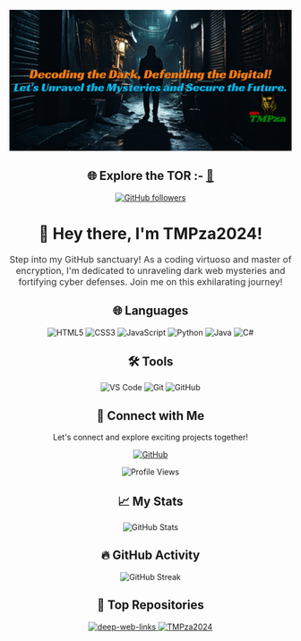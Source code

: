 <!-- Header -->
<p align="center">
  <img src="https://github.com/TMPza2024/TMPza2024/blob/main/TMPza.png">
</p>

<!-- Website -->
<h2 align="center">🌐 Explore the TOR :- <a href="https://the-hiddenwiki.com">🧅</a></h2>

<p align="center">
  <a href="https://github.com/TMPza2024">
    <img src="https://img.shields.io/github/followers/TMPza2024?label=Follow&style=social" alt="GitHub followers">
  </a>
</p>
<h1 align="center">👋 Hey there, I'm TMPza2024!</h1>

<!-- Introduction -->
<p align="center" style="font-size:16px; color: #333;">
Step into my GitHub sanctuary! As a coding virtuoso and master of encryption, I'm dedicated to unraveling dark web mysteries and fortifying cyber defenses.
Join me on this exhilarating journey!
</p>

<!-- Languages -->
<h2 align="center">🌐 Languages</h2>
<p align="center">
  <img src="https://img.shields.io/badge/HTML5-E34F26?style=for-the-badge&logo=html5&logoColor=white" alt="HTML5">
  <img src="https://img.shields.io/badge/CSS3-1572B6?style=for-the-badge&logo=css3&logoColor=white" alt="CSS3">
  <img src="https://img.shields.io/badge/JavaScript-F7DF1E?style=for-the-badge&logo=javascript&logoColor=black" alt="JavaScript">
  <img src="https://img.shields.io/badge/Python-3776AB?style=for-the-badge&logo=python&logoColor=white" alt="Python">
  <img src="https://img.shields.io/badge/Java-007396?style=for-the-badge&logo=java&logoColor=white" alt="Java">
  <img src="https://img.shields.io/badge/C%23-239120?style=for-the-badge&logo=c-sharp&logoColor=white" alt="C#">
</p>

<!-- Tools -->
<h2 align="center">🛠️ Tools</h2>
<p align="center">
  <img src="https://img.shields.io/badge/Visual%20Studio%20Code-007ACC?style=for-the-badge&logo=visual-studio-code&logoColor=white" alt="VS Code">
  <img src="https://img.shields.io/badge/Git-F05032?style=for-the-badge&logo=git&logoColor=white" alt="Git">
  <img src="https://img.shields.io/badge/GitHub-181717?style=for-the-badge&logo=github&logoColor=white" alt="GitHub">
</p>

<!-- Connect with Me -->
<h2 align="center">🔗 Connect with Me</h2>
<p align="center">
  Let's connect and explore exciting projects together!
</p>
<p align="center">
    <a href="https://github.com/TMPza2024">
    <img src="https://img.shields.io/badge/Contact_on_GitHub-181717?style=for-the-badge&logo=github&logoColor=white" alt="GitHub">
  </a>
</p>

<!-- Profile Views -->
<p align="center">
  <img src="https://komarev.com/ghpvc/?username=TMPza2024&style=flat-square&color=blueviolet" alt="Profile Views">
</p>

<!-- My Stats -->
<h2 align="center">📈 My Stats</h2>
<p align="center">
  <img src="https://github-readme-stats.vercel.app/api?username=TMPza2024&show_icons=true&theme=radical" alt="GitHub Stats">
</p>

<!-- GitHub Activity -->
<h2 align="center">🔥 GitHub Activity</h2>
<p align="center">
  <img src="https://github-readme-streak-stats.herokuapp.com/?user=TMPza2024&theme=dark" alt="GitHub Streak">
</p>

<!-- Top Repositories -->
<h2 align="center">💼 Top Repositories</h2>
<p align="center">
  <a href="https://github.com/TMPza2024/deep-web-links">
    <img src="https://github-readme-stats.vercel.app/api/pin/?username=TMPza2024&repo=deep-web-links&theme=dark" alt="deep-web-links">
  </a>
  <a href="https://github.com/TMPza2024/TMPza2024">
    <img src="https://github-readme-stats.vercel.app/api/pin/?username=TMPza2024&repo=TMPza2024&theme=dark" alt="TMPza2024">
  </a>
</p>
